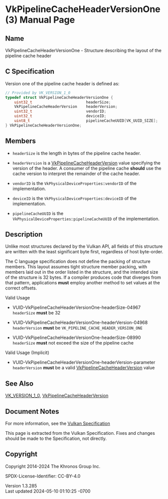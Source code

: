 # VkPipelineCacheHeaderVersionOne(3) Manual Page

## Name

VkPipelineCacheHeaderVersionOne - Structure describing the layout of the
pipeline cache header



## <a href="#_c_specification" class="anchor"></a>C Specification

Version one of the pipeline cache header is defined as:

``` c
// Provided by VK_VERSION_1_0
typedef struct VkPipelineCacheHeaderVersionOne {
    uint32_t                        headerSize;
    VkPipelineCacheHeaderVersion    headerVersion;
    uint32_t                        vendorID;
    uint32_t                        deviceID;
    uint8_t                         pipelineCacheUUID[VK_UUID_SIZE];
} VkPipelineCacheHeaderVersionOne;
```

## <a href="#_members" class="anchor"></a>Members

- `headerSize` is the length in bytes of the pipeline cache header.

- `headerVersion` is a
  [VkPipelineCacheHeaderVersion](https://registry.khronos.org/vulkan/specs/1.3-extensions/man/html/VkPipelineCacheHeaderVersion.html)
  value specifying the version of the header. A consumer of the pipeline
  cache **should** use the cache version to interpret the remainder of
  the cache header.

- `vendorID` is the `VkPhysicalDeviceProperties`::`vendorID` of the
  implementation.

- `deviceID` is the `VkPhysicalDeviceProperties`::`deviceID` of the
  implementation.

- `pipelineCacheUUID` is the
  `VkPhysicalDeviceProperties`::`pipelineCacheUUID` of the
  implementation.

## <a href="#_description" class="anchor"></a>Description

Unlike most structures declared by the Vulkan API, all fields of this
structure are written with the least significant byte first, regardless
of host byte-order.

The C language specification does not define the packing of structure
members. This layout assumes tight structure member packing, with
members laid out in the order listed in the structure, and the intended
size of the structure is 32 bytes. If a compiler produces code that
diverges from that pattern, applications **must** employ another method
to set values at the correct offsets.

Valid Usage

- <a href="#VUID-VkPipelineCacheHeaderVersionOne-headerSize-04967"
  id="VUID-VkPipelineCacheHeaderVersionOne-headerSize-04967"></a>
  VUID-VkPipelineCacheHeaderVersionOne-headerSize-04967  
  `headerSize` **must** be 32

- <a href="#VUID-VkPipelineCacheHeaderVersionOne-headerVersion-04968"
  id="VUID-VkPipelineCacheHeaderVersionOne-headerVersion-04968"></a>
  VUID-VkPipelineCacheHeaderVersionOne-headerVersion-04968  
  `headerVersion` **must** be `VK_PIPELINE_CACHE_HEADER_VERSION_ONE`

- <a href="#VUID-VkPipelineCacheHeaderVersionOne-headerSize-08990"
  id="VUID-VkPipelineCacheHeaderVersionOne-headerSize-08990"></a>
  VUID-VkPipelineCacheHeaderVersionOne-headerSize-08990  
  `headerSize` **must** not exceed the size of the pipeline cache

Valid Usage (Implicit)

- <a href="#VUID-VkPipelineCacheHeaderVersionOne-headerVersion-parameter"
  id="VUID-VkPipelineCacheHeaderVersionOne-headerVersion-parameter"></a>
  VUID-VkPipelineCacheHeaderVersionOne-headerVersion-parameter  
  `headerVersion` **must** be a valid
  [VkPipelineCacheHeaderVersion](https://registry.khronos.org/vulkan/specs/1.3-extensions/man/html/VkPipelineCacheHeaderVersion.html)
  value

## <a href="#_see_also" class="anchor"></a>See Also

[VK_VERSION_1_0](https://registry.khronos.org/vulkan/specs/1.3-extensions/man/html/VK_VERSION_1_0.html),
[VkPipelineCacheHeaderVersion](https://registry.khronos.org/vulkan/specs/1.3-extensions/man/html/VkPipelineCacheHeaderVersion.html)

## <a href="#_document_notes" class="anchor"></a>Document Notes

For more information, see the <a
href="https://registry.khronos.org/vulkan/specs/1.3-extensions/html/vkspec.html#VkPipelineCacheHeaderVersionOne"
target="_blank" rel="noopener">Vulkan Specification</a>

This page is extracted from the Vulkan Specification. Fixes and changes
should be made to the Specification, not directly.

## <a href="#_copyright" class="anchor"></a>Copyright

Copyright 2014-2024 The Khronos Group Inc.

SPDX-License-Identifier: CC-BY-4.0

Version 1.3.285  
Last updated 2024-05-10 01:10:25 -0700
